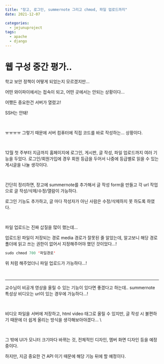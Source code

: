 ```yaml
---
title: "장고, 로그인, summernote 그리고 chmod, 파일 업로드까지"
date: 2021-12-07

categories:
  - jejunuproject
tags:
  - apache
  - django
---
```


# 웹 구성 중간 평가..


학교 보안 정책이 어떻게 되었는지 모르겠지만...

어떤 와이파이에서는 접속이 되고, 어떤 곳에서는 안되는 상황이다...

어쨌든 중요한건 서버가 열렸고! 

SSH는 안돼! 

<br>

ㅠㅠㅠㅠ 그렇기 때문에 서버 컴퓨터에 직접 코드를 바로 작성하는... 상황이다.

<br>

12월 첫 주부터 지금까지 홈페이지에 로그인, 게시판, 글 작성, 파일 업로드까지 여러 기능을 두었다. 로그인/회원가입에 경우 회원 등급을 두어서 나중에 등급별로 읽을 수 있는 게시글을 나눌 생각이다.

<br>

간단히 정리하면, 장고에 summernote를 추가해서 글 작성 form을 만들고 각 url 작업으로 글 작성/삭제/수정/열람이 가능하다. 



로그인 기능도 추가하고, 글 마다 작성자가 아닌 사람은 수정/삭제하지 못 하도록 하였다.

<br>

파일 업로드는 진짜 삽질을 많이 했는데...




업로드된 파일이 저장되는 경로 media 경로가 잘못된 줄 알았는데, 알고보니 해당 경로 폴더에 읽고 쓰는 권한이 없어서 지정해주어야 했던 것이었다...!

```java
sudo chmod 700 '파일경로'
```

위 처럼 해주었더니 파일 업로드가 가능하다...!

<br>

---

교수님이 비공개 영상을 올릴 수 있는 기능이 있다면 좋겠다고 하는데.. summernote 특성상 비디오는 url이 있는 경우에 가능하다...!

<br>

비디오 파일을 서버에 저장하고, html video 태그로 올릴 수 있지만, 글 작성 시 불편하기 때문에 더 쉽게 올리는 방식을 생각해보아야겠다... \

<br>

그 밖에 UI가 모니터 크기마다 바뀌는 것, 전체적인 디자인, 멤버 화면 디자인 등을 예정 중이다. 


하지만, 지금 중요한 건 API 이기 때문에 해당 기능 뒤에 할 예정이다.

<br>
<br>